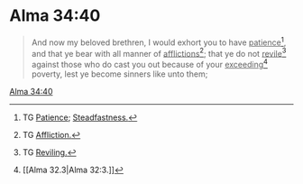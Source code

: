 # Alma 34:40

> And now my beloved brethren, I would exhort you to have <u>patience</u>[^a], and that ye bear with all manner of <u>afflictions</u>[^b]; that ye do not <u>revile</u>[^c] against those who do cast you out because of your <u>exceeding</u>[^d] poverty, lest ye become sinners like unto them;

[Alma 34:40](https://www.churchofjesuschrist.org/study/scriptures/bofm/alma/34?lang=eng&id=p40#p40)


[^a]: TG [Patience](https://www.churchofjesuschrist.org/study/scriptures/tg/patience?lang=eng); [Steadfastness.](https://www.churchofjesuschrist.org/study/scriptures/tg/steadfastness?lang=eng)
[^b]: TG [Affliction.](https://www.churchofjesuschrist.org/study/scriptures/tg/affliction?lang=eng)
[^c]: TG [Reviling.](https://www.churchofjesuschrist.org/study/scriptures/tg/reviling?lang=eng)
[^d]: [[Alma 32.3|Alma 32:3.]]
